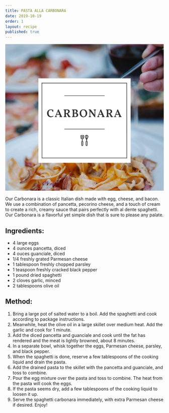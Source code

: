 ```yaml
---
title: PASTA ALLA CARBONARA
date: 2019-10-19
order: 1
layout: recipe
published: true
---
```

![](../uploads/carb.jpg)

Our Carbonara is a classic Italian dish made with egg, cheese, and bacon. We use a combination of pancetta, pecorino cheese, and a touch of cream to create a rich, creamy sauce that pairs perfectly with al dente spaghetti. Our Carbonara is a flavorful yet simple dish that is sure to please any palate.

## Ingredients:

* 4 large eggs
* 4 ounces pancetta, diced
* 4 ouces guanciale, diced
* 1/4 freshly grated Parmesan cheese
* 1 tablespoon freshly chopped parsley
* 1 teaspoon freshly cracked black pepper
* 1 pound dried spaghetti
* 2 cloves garlic, minced
* 2 tablespoons olive oil

## Method:

1. Bring a large pot of salted water to a boil. Add the spaghetti and cook according to package instructions. 
2. Meanwhile, heat the olive oil in a large skillet over medium heat. Add the garlic and cook for 1 minute. 
3. Add the diced pancetta and guanciale and cook until the fat has rendered and the meat is lightly browned, about 8 minutes. 
4. In a separate bowl, whisk together the eggs, Parmesan cheese, parsley, and black pepper. 
5. When the spaghetti is done, reserve a few tablespoons of the cooking liquid and drain the pasta. 
6. Add the drained pasta to the skillet with the pancetta and guanciale, and toss to combine. 
7. Pour the egg mixture over the pasta and toss to combine. The heat from the pasta will cook the eggs. 
8. If the pasta seems dry, add a few tablespoons of the cooking liquid to loosen it up. 
9. Serve the spaghetti carbonara immediately, with extra Parmesan cheese if desired. Enjoy!